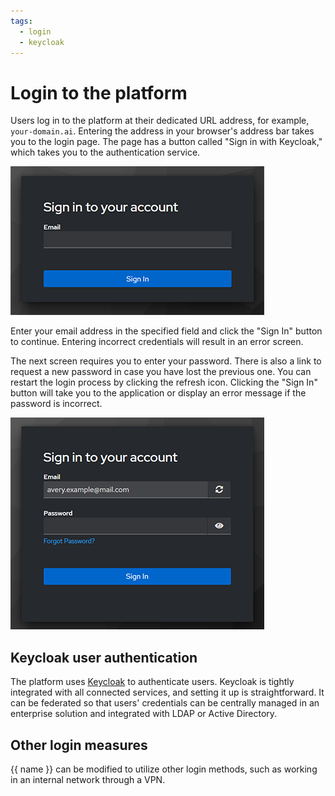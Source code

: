 ```yaml
---
tags:
  - login
  - keycloak
---
```


# Login to the platform

Users log in to the platform at their dedicated URL address, for example, `your-domain.ai`. Entering the address in your browser's address bar takes you to the login page. The page has a button called "Sign in with Keycloak," which takes you to the authentication service.

![Login screen to AMD Resource Manager first asks users for their email address.](./media/login-screen-01.png)

Enter your email address in the specified field and click the "Sign In" button to continue. Entering incorrect credentials will result in an error screen.

The next screen requires you to enter your password. There is also a link to request a new password in case you have lost the previous one. You can restart the login process by clicking the refresh icon. Clicking the "Sign In" button will take you to the application or display an error message if the password is incorrect.

![Next step in the login process requires users to input a password.](./media/login-screen-02.png)

## Keycloak user authentication

The platform uses [Keycloak](https://www.keycloak.org/) to authenticate users. Keycloak is tightly integrated with all connected services, and setting it up is straightforward. It can be federated so that users' credentials can be centrally managed in an enterprise solution and integrated with LDAP or Active Directory.

## Other login measures

{{ name }} can be modified to utilize other login methods, such as working in an internal network through a VPN.
